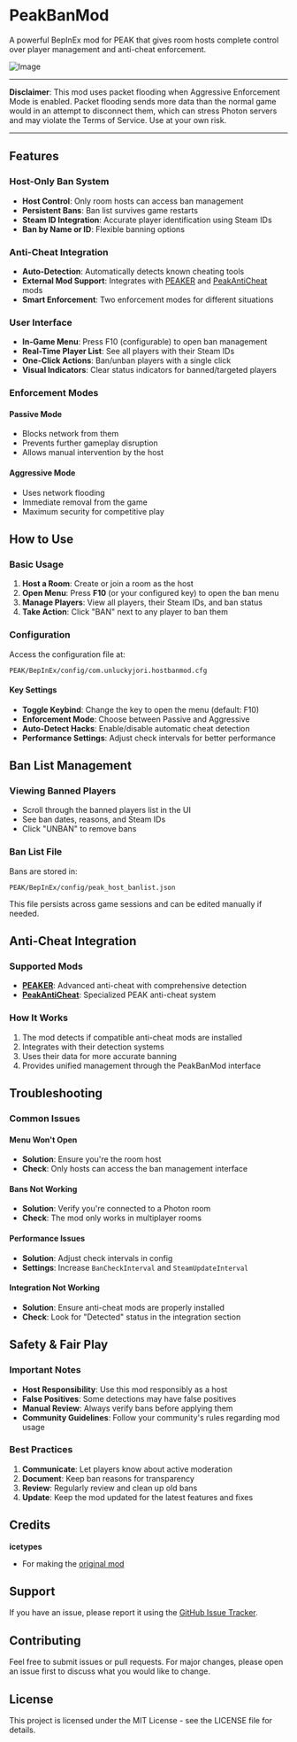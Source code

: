 # PeakBanMod
A powerful BepInEx mod for PEAK that gives room hosts complete control over player management and anti-cheat enforcement.

![Image](https://i.imgur.com/v7OBp5v.jpeg)

---

**Disclaimer**: This mod uses packet flooding when Aggressive Enforcement Mode is enabled. Packet flooding sends more data than the normal game would in an attempt to disconnect them, which can stress Photon servers and may violate the Terms of Service. Use at your own risk.

---
## Features

### Host-Only Ban System
- **Host Control**: Only room hosts can access ban management
- **Persistent Bans**: Ban list survives game restarts
- **Steam ID Integration**: Accurate player identification using Steam IDs
- **Ban by Name or ID**: Flexible banning options

### Anti-Cheat Integration
- **Auto-Detection**: Automatically detects known cheating tools
- **External Mod Support**: Integrates with [PEAKER](https://thunderstore.io/c/peak/p/lammas123/PEAKER/) and [PeakAntiCheat](https://thunderstore.io/c/peak/p/hiccup/PEAKAntiCheat/) mods
- **Smart Enforcement**: Two enforcement modes for different situations

### User Interface
- **In-Game Menu**: Press F10 (configurable) to open ban management
- **Real-Time Player List**: See all players with their Steam IDs
- **One-Click Actions**: Ban/unban players with a single click
- **Visual Indicators**: Clear status indicators for banned/targeted players

### Enforcement Modes

#### Passive Mode
- Blocks network from them
- Prevents further gameplay disruption
- Allows manual intervention by the host

#### Aggressive Mode
- Uses network flooding
- Immediate removal from the game
- Maximum security for competitive play

## How to Use

### Basic Usage
1. **Host a Room**: Create or join a room as the host
2. **Open Menu**: Press **F10** (or your configured key) to open the ban menu
3. **Manage Players**: View all players, their Steam IDs, and ban status
4. **Take Action**: Click "BAN" next to any player to ban them

### Configuration

Access the configuration file at:
```
PEAK/BepInEx/config/com.unluckyjori.hostbanmod.cfg
```

#### Key Settings
- **Toggle Keybind**: Change the key to open the menu (default: F10)
- **Enforcement Mode**: Choose between Passive and Aggressive
- **Auto-Detect Hacks**: Enable/disable automatic cheat detection
- **Performance Settings**: Adjust check intervals for better performance

## Ban List Management

### Viewing Banned Players
- Scroll through the banned players list in the UI
- See ban dates, reasons, and Steam IDs
- Click "UNBAN" to remove bans

### Ban List File
Bans are stored in:
```
PEAK/BepInEx/config/peak_host_banlist.json
```

This file persists across game sessions and can be edited manually if needed.

## Anti-Cheat Integration

### Supported Mods
- **[PEAKER](https://thunderstore.io/c/peak/p/lammas123/PEAKER/)**: Advanced anti-cheat with comprehensive detection
- **[PeakAntiCheat](https://thunderstore.io/c/peak/p/hiccup/PEAKAntiCheat/)**: Specialized PEAK anti-cheat system

### How It Works
1. The mod detects if compatible anti-cheat mods are installed
2. Integrates with their detection systems
3. Uses their data for more accurate banning
4. Provides unified management through the PeakBanMod interface

## Troubleshooting

### Common Issues

#### Menu Won't Open
- **Solution**: Ensure you're the room host
- **Check**: Only hosts can access the ban management interface

#### Bans Not Working
- **Solution**: Verify you're connected to a Photon room
- **Check**: The mod only works in multiplayer rooms

#### Performance Issues
- **Solution**: Adjust check intervals in config
- **Settings**: Increase `BanCheckInterval` and `SteamUpdateInterval`

#### Integration Not Working
- **Solution**: Ensure anti-cheat mods are properly installed
- **Check**: Look for "Detected" status in the integration section

## Safety & Fair Play

### Important Notes
- **Host Responsibility**: Use this mod responsibly as a host
- **False Positives**: Some detections may have false positives
- **Manual Review**: Always verify bans before applying them
- **Community Guidelines**: Follow your community's rules regarding mod usage

### Best Practices
1. **Communicate**: Let players know about active moderation
2. **Document**: Keep ban reasons for transparency
3. **Review**: Regularly review and clean up old bans
4. **Update**: Keep the mod updated for the latest features and fixes

## Credits

**icetypes**
- For making the [original mod](https://thunderstore.io/c/peak/p/IceMods/PeakBanMod/)

## Support

If you have an issue, please report it using the [GitHub Issue Tracker](https://github.com/unluckyjori/PeakBanMod/issues).

## Contributing

Feel free to submit issues or pull requests. For major changes, please open an issue first to discuss what you would like to change.

## License

This project is licensed under the MIT License - see the LICENSE file for details.

